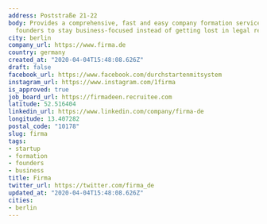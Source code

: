 ```yaml
---
address: Poststraße 21-22
body: Provides a comprehensive, fast and easy company formation service that enables
  founders to stay business-focused instead of getting lost in legal regulations.
city: berlin
company_url: https://www.firma.de
country: germany
created_at: "2020-04-04T15:48:08.626Z"
draft: false
facebook_url: https://www.facebook.com/durchstartenmitsystem
instagram_url: https://www.instagram.com/1firma
is_approved: true
job_board_url: https://firmadeen.recruitee.com
latitude: 52.516404
linkedin_url: https://www.linkedin.com/company/firma-de
longitude: 13.407282
postal_code: "10178"
slug: firma
tags:
- startup
- formation
- founders
- business
title: Firma
twitter_url: https://twitter.com/firma_de
updated_at: "2020-04-04T15:48:08.626Z"
cities:
- berlin
---
```


